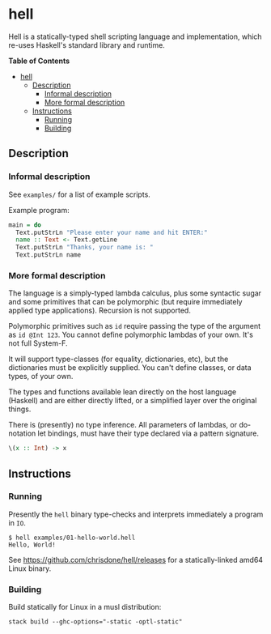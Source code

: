 # hell

Hell is a statically-typed shell scripting language and
implementation, which re-uses Haskell's standard library and runtime.

<!-- markdown-toc start - Don't edit this section. Run M-x markdown-toc-refresh-toc -->
**Table of Contents**

- [hell](#hell)
    - [Description](#description)
        - [Informal description](#informal-description)
        - [More formal description](#more-formal-description)
    - [Instructions](#instructions)
        - [Running](#running)
        - [Building](#building)

<!-- markdown-toc end -->

## Description

### Informal description

See `examples/` for a list of example scripts.

Example program:

```haskell
main = do
  Text.putStrLn "Please enter your name and hit ENTER:"
  name :: Text <- Text.getLine
  Text.putStrLn "Thanks, your name is: "
  Text.putStrLn name
```

### More formal description

The language is a simply-typed lambda calculus, plus some syntactic
sugar and some primitives that can be polymorphic (but require
immediately applied type applications). Recursion is not supported.

Polymorphic primitives such as `id` require passing the type of the
argument as `id @Int 123`. You cannot define polymorphic lambdas of
your own. It's not full System-F.

It will support type-classes (for equality, dictionaries, etc), but
the dictionaries must be explicitly supplied. You can't define
classes, or data types, of your own.

The types and functions available lean directly on the host language
(Haskell) and are either directly lifted, or a simplified layer over
the original things.

There is (presently) no type inference. All parameters of lambdas, or
do-notation let bindings, must have their type declared via a pattern
signature.

```haskell
\(x :: Int) -> x
```

## Instructions

### Running

Presently the `hell` binary type-checks and interprets immediately a
program in `IO`.

    $ hell examples/01-hello-world.hell
    Hello, World!

See https://github.com/chrisdone/hell/releases for a statically-linked
amd64 Linux binary.

### Building

Build statically for Linux in a musl distribution:

    stack build --ghc-options="-static -optl-static"
